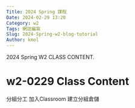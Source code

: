 ```yaml
---
Title: 2024 Spring 課程
Date: 2024-02-29 13:20
Category: w2
Tags: 網誌編寫
Slug: 2024-Spring-w2-blog-tutorial
Author: kmol
---
```


2024 Spring W2 CLASS CONTENT.

<!-- PELICAN_END_SUMMARY -->
# w2-0229 Class Content
分組分工
加入Classroom
建立分組倉儲